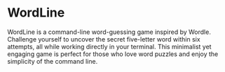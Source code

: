 # WordLine
WordLine is a command-line word-guessing game inspired by Wordle. Challenge yourself to uncover the secret five-letter word within six attempts, all while working directly in your terminal. This minimalist yet engaging game is perfect for those who love word puzzles and enjoy the simplicity of the command line.

